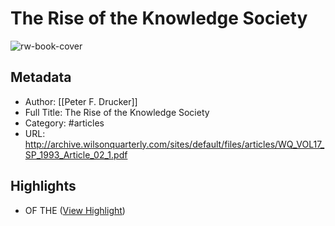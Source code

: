 # The Rise of the Knowledge Society

![rw-book-cover](https://readwise-assets.s3.amazonaws.com/static/images/article3.5c705a01b476.png)

## Metadata
- Author: [[Peter F. Drucker]]
- Full Title: The Rise of the Knowledge Society
- Category: #articles
- URL: http://archive.wilsonquarterly.com/sites/default/files/articles/WQ_VOL17_SP_1993_Article_02_1.pdf

## Highlights
- OF THE ([View Highlight](https://read.readwise.io/read/01h1zfqk8ge9tv8p5tsw0k4xya))
